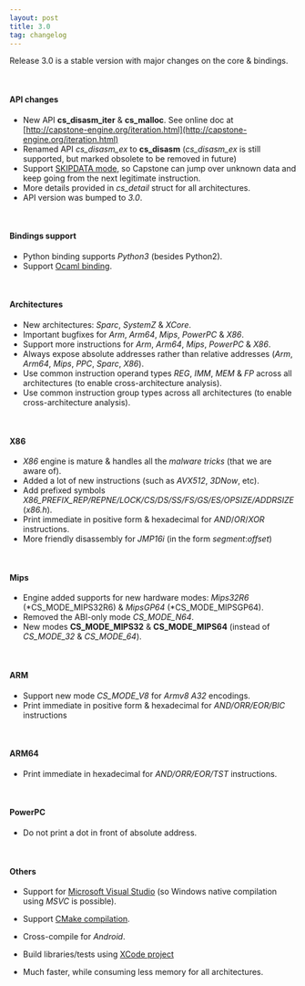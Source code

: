```yaml
---
layout: post
title: 3.0
tag: changelog
---
```


Release 3.0 is a stable version with major changes on the core & bindings.

<br>

#### API changes

- New API **cs_disasm_iter** & **cs_malloc**. See online doc at [http://capstone-engine.org/iteration.html](http://capstone-engine.org/iteration.html)
- Renamed API *cs_disasm_ex* to **cs_disasm** (*cs_disasm_ex* is still supported, but marked obsolete to be removed in future)
- Support [SKIPDATA mode](http://capstone-engine.org/skipdata.html), so Capstone can jump over unknown data and keep going from the next legitimate instruction.
- More details provided in *cs_detail* struct for all architectures.
- API version was bumped to *3.0*.

<br>

#### Bindings support

- Python binding supports *Python3* (besides Python2).
- Support [Ocaml binding](https://github.com/aquynh/capstone/blob/next/bindings/ocaml/README).

<br>

#### Architectures

- New architectures: *Sparc*, *SystemZ* & *XCore*.
- Important bugfixes for *Arm*, *Arm64*, *Mips*, *PowerPC* & *X86*.
- Support more instructions for *Arm*, *Arm64*, *Mips*, *PowerPC* & *X86*.
- Always expose absolute addresses rather than relative addresses (*Arm*, *Arm64*, *Mips*, *PPC*, *Sparc*, *X86*).
- Use common instruction operand types *REG*, *IMM*, *MEM* & *FP* across all architectures (to enable cross-architecture analysis).
- Use common instruction group types across all architectures (to enable cross-architecture analysis).

<br>

#### X86

- *X86* engine is mature & handles all the *malware tricks* (that we are aware of).
- Added a lot of new instructions (such as *AVX512*, *3DNow*, etc).
- Add prefixed symbols *X86_PREFIX_REP/REPNE/LOCK/CS/DS/SS/FS/GS/ES/OPSIZE/ADDRSIZE* (*x86.h*).
- Print immediate in positive form & hexadecimal for *AND*/*OR*/*XOR* instructions.
- More friendly disassembly for *JMP16i* (in the form *segment*:*offset*)

<br>

#### Mips

- Engine added supports for new hardware modes: *Mips32R6* (*CS_MODE_MIPS32R6) & *MipsGP64* (*CS_MODE_MIPSGP64).
- Removed the ABI-only mode *CS_MODE_N64*.
- New modes **CS_MODE_MIPS32** & **CS_MODE_MIPS64** (instead of *CS_MODE_32* & *CS_MODE_64*).


<br>

#### ARM

- Support new mode *CS_MODE_V8* for *Armv8 A32* encodings.
- Print immediate in positive form & hexadecimal for *AND/ORR/EOR/BIC* instructions

<br>

#### ARM64
- Print immediate in hexadecimal for *AND/ORR/EOR/TST* instructions.

<br>

#### PowerPC

- Do not print a dot in front of absolute address.


<br>

#### Others

- Support for [Microsoft Visual Studio](https://github.com/aquynh/capstone/blob/next/COMPILE_MSVC.TXT) (so Windows native compilation using *MSVC* is possible).

- Support [CMake compilation](https://github.com/aquynh/capstone/blob/next/COMPILE_CMAKE.TXT).

- Cross-compile for *Android*.

- Build libraries/tests using [XCode project](https://github.com/aquynh/capstone/blob/next/xcode/README.md)

- Much faster, while consuming less memory for all architectures.
